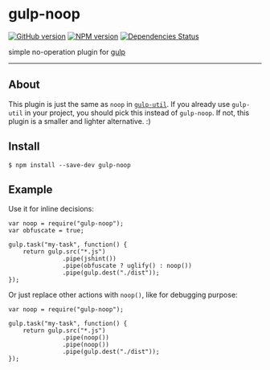 # gulp-noop

[![GitHub version](https://badge.fury.io/gh/eisbehr-%2Fgulp-noop.svg)](http://github.com/eisbehr-/gulp-noop)
[![NPM version](https://badge.fury.io/js/gulp-noop.svg)](http://www.npmjs.org/package/gulp-noop)
[![Dependencies Status](https://david-dm.org/eisbehr-/gulp-noop/status.svg)](https://david-dm.org/eisbehr-/gulp-noop)

simple no-operation plugin for [gulp](http://gulpjs.com/)

-----

## About
This plugin is just the same as `noop` in [`gulp-util`](https://www.npmjs.com/package/gulp-util).
If you already use `gulp-util` in your project, you should pick this instead of `gulp-noop`.
If not, this plugin is a smaller and lighter alternative. :)


## Install
```SH
$ npm install --save-dev gulp-noop
```


## Example
Use it for inline decisions:

```JS
var noop = require("gulp-noop");
var obfuscate = true;

gulp.task("my-task", function() {
    return gulp.src("*.js")
               .pipe(jshint())
               .pipe(obfuscate ? uglify() : noop())
               .pipe(gulp.dest("./dist"));
});
```

Or just replace other actions with `noop()`, like for debugging purpose:
```JS
var noop = require("gulp-noop");

gulp.task("my-task", function() {
    return gulp.src("*.js")
               .pipe(noop())
               .pipe(noop())
               .pipe(gulp.dest("./dist"));
});
```